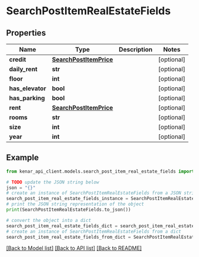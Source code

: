 # SearchPostItemRealEstateFields


## Properties

Name | Type | Description | Notes
------------ | ------------- | ------------- | -------------
**credit** | [**SearchPostItemPrice**](SearchPostItemPrice.md) |  | [optional] 
**daily_rent** | **str** |  | [optional] 
**floor** | **int** |  | [optional] 
**has_elevator** | **bool** |  | [optional] 
**has_parking** | **bool** |  | [optional] 
**rent** | [**SearchPostItemPrice**](SearchPostItemPrice.md) |  | [optional] 
**rooms** | **str** |  | [optional] 
**size** | **int** |  | [optional] 
**year** | **int** |  | [optional] 

## Example

```python
from kenar_api_client.models.search_post_item_real_estate_fields import SearchPostItemRealEstateFields

# TODO update the JSON string below
json = "{}"
# create an instance of SearchPostItemRealEstateFields from a JSON string
search_post_item_real_estate_fields_instance = SearchPostItemRealEstateFields.from_json(json)
# print the JSON string representation of the object
print(SearchPostItemRealEstateFields.to_json())

# convert the object into a dict
search_post_item_real_estate_fields_dict = search_post_item_real_estate_fields_instance.to_dict()
# create an instance of SearchPostItemRealEstateFields from a dict
search_post_item_real_estate_fields_from_dict = SearchPostItemRealEstateFields.from_dict(search_post_item_real_estate_fields_dict)
```
[[Back to Model list]](../README.md#documentation-for-models) [[Back to API list]](../README.md#documentation-for-api-endpoints) [[Back to README]](../README.md)



